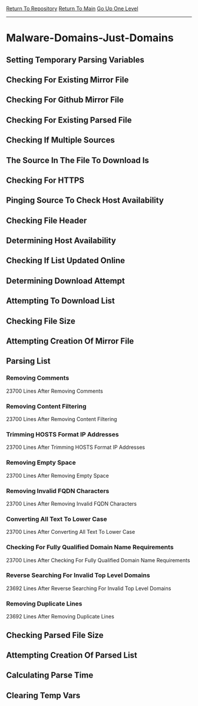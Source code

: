 [Return To Repository](https://github.com/deathbybandaid/piholeparser/)
[Return To Main](https://github.com/deathbybandaid/piholeparser/blob/master/RecentRunLogs/Mainlog.md)
[Go Up One Level](https://github.com/deathbybandaid/piholeparser/blob/master/RecentRunLogs/TopLevelScripts/30-Processing-External-Blacklists.md)
____________________________________
# Malware-Domains-Just-Domains
## Setting Temporary Parsing Variables
## Checking For Existing Mirror File
## Checking For Github Mirror File
## Checking For Existing Parsed File
## Checking If Multiple Sources
## The Source In The File To Download Is
## Checking For HTTPS
## Pinging Source To Check Host Availability
## Checking File Header
## Determining Host Availability
## Checking If List Updated Online
## Determining Download Attempt
## Attempting To Download List
## Checking File Size
## Attempting Creation Of Mirror File
## Parsing List
### Removing Comments
23700 Lines After Removing Comments
### Removing Content Filtering
23700 Lines After Removing Content Filtering
### Trimming HOSTS Format IP Addresses
23700 Lines After Trimming HOSTS Format IP Addresses
### Removing Empty Space
23700 Lines After Removing Empty Space
### Removing Invalid FQDN Characters
23700 Lines After Removing Invalid FQDN Characters
### Converting All Text To Lower Case
23700 Lines After Converting All Text To Lower Case
### Checking For Fully Qualified Domain Name Requirements
23700 Lines After Checking For Fully Qualified Domain Name Requirements
### Reverse Searching For Invalid Top Level Domains
23692 Lines After Reverse Searching For Invalid Top Level Domains
### Removing Duplicate Lines
23692 Lines After Removing Duplicate Lines
## Checking Parsed File Size
## Attempting Creation Of Parsed List
## Calculating Parse Time
## Clearing Temp Vars

